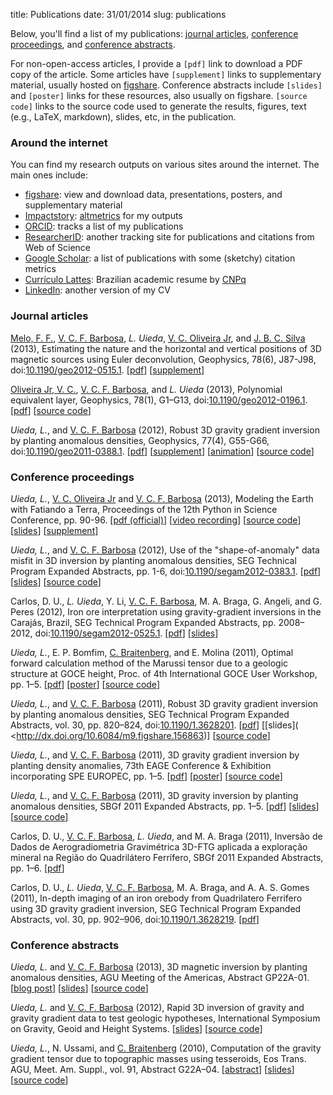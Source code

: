 title: Publications
date: 31/01/2014
slug: publications

Below, you'll find a list of my publications:
[journal articles](#articles),
[conference proceedings](#proceedings),
and [conference abstracts](#conference-abstracts).

For non-open-access articles,
I provide a `[pdf]` link to download a PDF copy of the article.
Some articles have `[supplement]` links to supplementary material,
usually hosted on [figshare](http://figshare.com/).
Conference abstracts include `[slides]` and `[poster]` links
for these resources, also usually on figshare.
`[source code]` links to
the source code used to generate
the results, figures, text (e.g., LaTeX, markdown), slides, etc,
in the publication.

### Around the internet

You can find my research outputs on various sites around the internet.
The main ones include:

* [figshare](http://figshare.com/authors/Leonardo%20Uieda/97471): view and
  download data, presentations, posters, and supplementary material
* [Impactstory](http://impactstory.org/leouieda):
  [altmetrics](http://en.wikipedia.org/wiki/Altmetrics) for my outputs
* [ORCID](http://orcid.org/0000-0001-6123-9515): tracks a list of my
  publications
* [ResearcherID](http://www.researcherid.com/rid/G-3258-2012): another tracking
  site for publications and citations from Web of Science
* [Google Scholar](http://scholar.google.com.br/citations?user=qfmPrUEAAAAJ):
  a list of publications with some (sketchy) citation metrics
* [Currículo Lattes](http://buscatextual.cnpq.br/buscatextual/visualizacv.do?metodo=apresentar&id=K4267185H6):
  Brazilian academic resume by [CNPq](http://www.cnpq.br/)
* [LinkedIn](http://www.linkedin.com/in/uieda): another version of my CV

<h3 id="articles">Journal articles</h3>

[Melo, F. F.][figura], [V. C. F. Barbosa][valeria], *L. Uieda*,
[V. C. Oliveira Jr][birocoles],
and [J. B. C. Silva][jb] (2013),
Estimating the nature and the horizontal and vertical positions
of 3D magnetic sources using Euler deconvolution,
Geophysics, 78(6), J87-J98,
doi:[10.1190/geo2012-0515.1](http://dx.doi.org/10.1190/geo2012-0515.1).
[[pdf](/pdf/paper-euler-plateau-2013.pdf)]
[[supplement](http://dx.doi.org/10.6084/m9.figshare.649433)]

[Oliveira Jr, V. C.][birocoles], [V. C. F. Barbosa][valeria], and
*L. Uieda* (2013),
Polynomial equivalent layer, Geophysics, 78(1), G1–G13,
doi:[10.1190/geo2012-0196.1](http://library.seg.org/doi/abs/10.1190/geo2012-0196.1).
[[pdf](/pdf/paper-polynomial-eqlayer-2013.pdf)]
[[source code](
https://github.com/leouieda/fatiando/blob/master/fatiando/gravmag/eqlayer.py)]

*Uieda, L.*, and [V. C. F. Barbosa][valeria] (2012),
Robust 3D gravity gradient inversion by planting anomalous densities,
Geophysics, 77(4), G55-G66,
doi:[10.1190/geo2011-0388.1](http://library.seg.org/doi/abs/10.1190/geo2011-0388.1).
[[pdf](/pdf/paper-planting-anomalous-densities-2012.pdf)]
[[supplement](http://dx.doi.org/10.6084/m9.figshare.91574)]
[[animation](http://dx.doi.org/10.6084/m9.figshare.91469)]
[[source code](https://github.com/pinga-lab/paper-planting-densities)]

<h3 id="proceedings">Conference proceedings</h3>

*Uieda, L.*, [V. C. Oliveira Jr][birocoles] and [V. C. F. Barbosa][valeria]
(2013),
Modeling the Earth with Fatiando a Terra,
Proceedings of the 12th Python in Science Conference, pp. 90-96.
[[pdf (official)](http://conference.scipy.org/proceedings/scipy2013/uieda.html)]
[[video recording](http://www.youtube.com/watch?v=Ec38h1oB8cc)]
[[source code](https://github.com/leouieda/scipy2013)]
[[slides](http://leouieda.github.io/scipy2013/?theme=night#/)]
[[supplement](http://dx.doi.org/10.6084/m9.figshare.708390)]

*Uieda, L.*, and [V. C. F. Barbosa][valeria] (2012),
Use of the "shape-of-anomaly" data misfit in 3D inversion by planting
anomalous densities, SEG Technical Program Expanded Abstracts, pp. 1-6,
doi:[10.1190/segam2012-0383.1](http://library.seg.org/doi/abs/10.1190/segam2012-0383.1).
[[pdf](/pdf/seg-2012.pdf)]
[[slides](http://dx.doi.org/10.6084/m9.figshare.156864)]
[[source code](https://github.com/leouieda/seg2012)]

Carlos, D. U., *L. Uieda*, Y. Li, [V. C. F. Barbosa][valeria], M. A. Braga,
G. Angeli, and G. Peres (2012),
Iron ore interpretation using gravity-gradient inversions in the Carajás,
Brazil, SEG Technical Program Expanded Abstracts, pp. 2008–2012,
doi:[10.1190/segam2012-0525.1](http://library.seg.org/doi/abs/10.1190/segam2012-0525.1).
[[pdf](/pdf/seg-carlos-2012.pdf)]
[[slides](http://dx.doi.org/10.6084/m9.figshare.156865)]

*Uieda, L.*, E. P. Bomfim, [C. Braitenberg][carla], and E. Molina (2011),
Optimal forward calculation method of the Marussi tensor due to a geologic
structure at GOCE height,
Proc. of 4th International GOCE User Workshop, pp. 1–5.
[[pdf](/pdf/goce-2011.pdf)]
[[poster](http://dx.doi.org/10.6084/m9.figshare.92624)]
[[source code](https://github.com/leouieda/goce2011)]

*Uieda, L.*, and [V. C. F. Barbosa][valeria] (2011),
Robust 3D gravity gradient inversion by planting anomalous densities,
SEG Technical Program Expanded Abstracts, vol. 30, pp. 820–824,
doi:[10.1190/1.3628201](http://library.seg.org/doi/abs/10.1190/1.3628201).
[[pdf](/pdf/seg-2011.pdf)]
[[slides]( <http://dx.doi.org/10.6084/m9.figshare.156863)]
[[source code](https://github.com/leouieda/seg2011)]

*Uieda, L.*, and [V. C. F. Barbosa][valeria] (2011),
3D gravity gradient inversion by planting density anomalies,
73th EAGE Conference & Exhibition incorporating SPE EUROPEC, pp. 1–5.
[[pdf](/pdf/eage-2011.pdf)]
[[poster](http://dx.doi.org/10.6084/m9.figshare.91511)]
[[source code](https://github.com/leouieda/eage2011)]

*Uieda, L.*, and [V. C. F. Barbosa][valeria] (2011),
3D gravity inversion by planting anomalous densities,
SBGf 2011 Expanded Abstracts, pp. 1–5.
[[pdf](/pdf/sbgf-2011.pdf)]
[[slides](http://dx.doi.org/10.6084/m9.figshare.156861)]
[[source code](https://github.com/leouieda/sbgf2011)]

Carlos, D. U., [V. C. F. Barbosa][valeria], *L. Uieda*, and M. A. Braga
(2011),
Inversão de Dados de Aerogradiometria Gravimétrica 3D-FTG aplicada a exploração
mineral na Região do Quadrilátero Ferrífero,
SBGf 2011 Expanded Abstracts, pp. 1–6.
[[pdf](/pdf/sbgf-carlos-2011.pdf)]

Carlos, D. U., *L. Uieda*, [V. C. F. Barbosa][valeria], M. A. Braga, and
A. A. S. Gomes (2011),
In-depth imaging of an iron orebody from Quadrilatero Ferrifero using 3D
gravity gradient inversion, SEG Technical Program Expanded Abstracts, vol. 30,
pp. 902–906,
doi:[10.1190/1.3628219](http://library.seg.org/doi/abs/10.1190/1.3628219).
[[pdf](/pdf/seg-carlos-2011.pdf)]

<h3 id="conference-abstracts">Conference abstracts</h3>

*Uieda, L.* and [V. C. F. Barbosa][valeria] (2013),
3D magnetic inversion by planting anomalous densities,
AGU Meeting of the Americas, Abstract GP22A-01.
[[blog post](
http://fatiando.org/blog/2013-05-27-agu-meeting-of-the-americas.html)]
[[slides](http://dx.doi.org/10.6084/m9.figshare.703651)]
[[source code](https://github.com/leouieda/agu-cancun2013)]

*Uieda, L.* and [V. C. F. Barbosa][valeria] (2012),
Rapid 3D inversion of gravity and gravity gradient data to test geologic
hypotheses,
International Symposium on Gravity, Geoid and Height Systems.
[[slides](http://dx.doi.org/10.6084/m9.figshare.156859)]
[[source code](https://github.com/leouieda/gghs2012)]

*Uieda, L.*, N. Ussami, and [C. Braitenberg][carla] (2010),
Computation of the gravity gradient tensor due to topographic masses
using tesseroids, Eos Trans. AGU, Meet. Am. Suppl., vol. 91, Abstract G22A–04.
[[abstract](http://www.agu.org/cgi-bin/SFgate/SFgate?language=English&verbose=0&listenv=table&application=ja10&convert=&converthl=&refinequery=&formintern=&formextern=&transquery=au=uieda&_lines=&multiple=0&descriptor=/data/epubs/wais/indexes/ja10/ja10%7C1000%7C3828%7CComputation%20of%20the%20gravity%20gradient%20tensor%20due%20to%20topographic%20masses%20using%20tesseroids%7CHTML%7Clocalhost:0%7C/data/epubs/wais/indexes/ja10/ja10%7C2890230%202894058%20/data2/epubs/wais/data/ja10/ja10.txt)]
[[slides](http://dx.doi.org/10.6084/m9.figshare.156858)]
[[source code](https://github.com/leouieda/agu2010)]

[birocoles]: http://fatiando.org/people/oliveira-jr/
[valeria]: http://lattes.cnpq.br/0391036221142471
[jb]: http://lattes.cnpq.br/1870725463184491
[figura]: http://lattes.cnpq.br/6001771792254742
[carla]: http://www2.units.it/geodin/biobraitenberg.html
